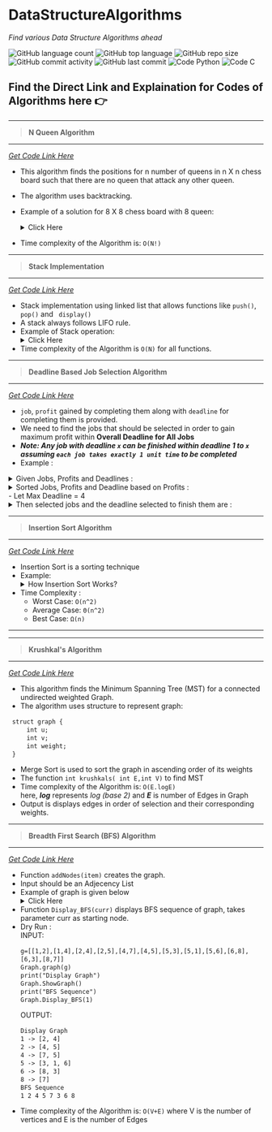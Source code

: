 # DataStructureAlgorithms
*Find various Data Structure Algorithms ahead*  

![GitHub language count](https://img.shields.io/github/languages/count/NiviRocks/DataStructureAlgorithms?color=%2314dd93&label=Coding%20Languages)
![GitHub top language](https://img.shields.io/github/languages/top/NiviRocks/DataStructureAlgorithms?color=%23a01feb)
![GitHub repo size](https://img.shields.io/github/repo-size/NiviRocks/DataStructureAlgorithms?color=%23ebd31f)
![GitHub commit activity](https://img.shields.io/github/commit-activity/w/NiviRocks/DataStructureAlgorithms?color=%23eb3a1f)
![GitHub last commit](https://img.shields.io/github/last-commit/NiviRocks/DataStructureAlgorithms)
![Code Python](https://img.shields.io/badge/Code-Python-yellow?style=flat&logo=python)
![Code C](https://img.shields.io/badge/Code-C%20program-brightgreen?style=flat&logo=C)

## Find the Direct Link and Explaination for Codes of Algorithms here 👉   
___
> **N Queen Algorithm**  
___
*[Get Code Link Here](https://github.com/NiviRocks/DataStructureAlgorithms/blob/d8c59a2574e86bcef60acb55f5cdd76762d70b28/nqueen.c)*
 - This algorithm finds the positions for n number of queens in n X n chess board such that there
   are no queen that attack any other queen. 
 - The algorithm uses backtracking.
 - Example of a solution for 8 X 8 chess board with 8 queen: <details><summary>Click Here</summary>
 
   ![8queens solution example](https://user-images.githubusercontent.com/96379756/168439996-7f6972b2-c7b0-4770-a0c1-c63f26be6374.jpg)
   </details>
 - Time complexity of the Algorithm is: `O(N!)`  
___
> **Stack Implementation**  
___
*[Get Code Link Here](https://github.com/NiviRocks/DataStructureAlgorithms/blob/main/stack%20using%20linked%20list.py)*
 - Stack implementation using linked list that allows functions like ```push()```, ```pop()``` and ``` display()```
 - A stack always follows LIFO rule.
 - Example of Stack operation: <details><summary>Click Here</summary>  
   <img width="300" height="200" alt="stack" src="https://user-images.githubusercontent.com/96379756/169552534-15f0a841-2046-41aa-8541-baa813472266.png">
   </details>
 - Time complexity of the Algorithm is `O(N)` for all functions.
___
> **Deadline Based Job Selection Algorithm**  
___
*[Get Code Link Here](https://github.com/NiviRocks/DataStructureAlgorithms/blob/main/deadline-based-job-scheme.c)*  
 - `job`, `profit` gained by completing them along with `deadline` for completing them is provided.
 - We need to find the jobs that should be selected in order to gain maximum profit within **Overall Deadline for All Jobs**
 - ***Note: Any job with deadline `x` can be finished within deadline 1 to `x` assuming `each job takes exactly 1 unit time` to be completed***
 - Example : 
 <details><summary>Given Jobs, Profits and Deadlines :</summary>  
 <img width="500" height="100" alt="stack" src="https://user-images.githubusercontent.com/96379756/170748003-91bc79a0-4599-40c6-855f-9401de5bd44d.png"></details>  
 <details><summary>Sorted Jobs, Profits and Deadline based on Profits :</summary>  
 <img width="500" height="100" alt="stack" src="https://user-images.githubusercontent.com/96379756/170748985-1af982e1-0525-4aff-b9e6-fa9567a3d200.png"></details>  
 - Let Max Deadline = 4
 <details><summary>Then selected jobs and the deadline selected to finish them are :</summary>   
 <img width="500" height="100" alt="stack" src="https://user-images.githubusercontent.com/96379756/170750247-a414ee97-2a06-4f8a-bf5d-d809aa97b2b1.png"></details>  
 
___
> **Insertion Sort Algorithm**  
___
 *[Get Code Link Here](https://github.com/NiviRocks/DataStructureAlgorithms/blob/main/insertion%20sort.py)*
 - Insertion Sort is a sorting technique 
 - Example: <details><summary>How Insertion Sort Works? </summary>   
  <img width="500" height="500" alt="stack" src="https://user-images.githubusercontent.com/96379756/171092619-f0c5b9f6-a3b1-4506-bf0f-24e803c4bd06.png"></details>
 - Time Complexity :   
   - Worst Case: ```O(n^2)```   
   - Average Case: ```Θ(n^2)```  
   - Best Case: ```Ω(n)```
___  

___
> **Krushkal's Algorithm**  
___
*[Get Code Link Here]()*
 - This algorithm finds the Minimum Spanning Tree (MST) for a connected undirected weighted Graph. 
 - The algorithm uses structure to represent graph:
 ```
  struct graph {
      int u;
      int v;
      int weight;
  }
  ```
 - Merge Sort is used to sort the graph in ascending order of its weights
 - The function `int krushkals( int E,int V)` to find MST
 - Time complexity of the Algorithm is: `O(E.logE)`  
   here, ***log*** represents *log (base 2)* and ***E*** is number of Edges in Graph
 - Output is displays edges in order of selection and their corresponding weights.  
 
 ___
> **Breadth First Search (BFS) Algorithm**  
___
*[Get Code Link Here](https://github.com/NiviRocks/DataStructureAlgorithms/blob/main/BFS.py)*
 - Function ```addNodes(item)``` creates the graph. 
 - Input should be an Adjecency List  
 - Example of graph is given below <details><summary>Click Here</summary>  
   <img width="300" height="200" alt="stack" src="https://github.com/NiviRocks/GraphAlgos/blob/main/image/bfs%20graph.png">
   </details>
 - Function ```Display_BFS(curr)``` displays BFS sequence of graph, takes parameter curr as starting node.
 - Dry Run :  
   INPUT: 
   ```
   g=[[1,2],[1,4],[2,4],[2,5],[4,7],[4,5],[5,3],[5,1],[5,6],[6,8],[6,3],[8,7]]
   Graph.graph(g) 
   print("Display Graph")
   Graph.ShowGraph()
   print("BFS Sequence")
   Graph.Display_BFS(1)
   ```  
   OUTPUT:  
   ```
   Display Graph
   1 -> [2, 4]
   2 -> [4, 5]
   4 -> [7, 5]
   5 -> [3, 1, 6]
   6 -> [8, 3]
   8 -> [7]
   BFS Sequence
   1 2 4 5 7 3 6 8 
   ```
 - Time complexity of the Algorithm is: `O(V+E)`  where V is the number of vertices and E is the number of Edges

